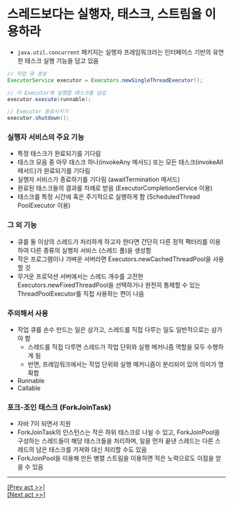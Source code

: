 # 스레드보다는 실행자, 태스크, 스트림을 이용하라
* `java.util.concurrent` 패키지는 실행자 프레임워크라는 인터페이스 기반의 유연한 태스크 실행 기능을 담고 있음
```java
// 작업 큐 생성
ExecutorService executor = Executors.newSingleThreadExecutor();

// 이 Executor에 실행할 태스크를 넘김
executor.execute(runnable);

// Executor 종료시키기
executor.shutdown();
```
### 실행자 서비스의 주요 기능
* 특정 태스크가 완료되기를 기다림
* 태스크 모음 중 아무 태스크 하나(invokeAny 메서드) 또는 모든 태스크(invokeAll 메서드)가 완료되기를 기다림
* 실행자 서비스가 종료하기를 기다림 (awaitTermination 메서드)
* 완료된 태스크들의 결과를 차례로 받음 (ExecutorCompletionService 이용)
* 태스크를 특정 시간에 혹은 주기적으로 실행하게 함 (ScheduledThread PoolExecutor 이용)
### 그 외 기능
* 큐를 둘 이상의 스레드가 처리하게 하고자 한다면 간단히 다른 정적 팩터리를 이용하여 다른 종류의 실행자 서비스 (스레드 풀)을 생성함
* 작은 프로그램이나 가벼운 서버라면 Executors.newCachedThreadPool을 사용할 것
* 무거운 프로덕션 서버에서는 스레드 개수를 고전한 Executors.newFixedThreadPool을 선택하거나 완전히 통제할 수 있는 ThreadPoolExecutor를 직접 사용하는 편이 나음
### 주의해서 사용
* 작업 큐를 손수 만드는 일은 삼가고, 스레드를 직접 다루는 일도 일반적으로는 삼가야 함
  * 스레드를 직접 다루면 스레드가 작업 단위와 실행 메커니즘 역할을 모두 수행하게 됨
  * 반면, 프레임워크에서는 작업 단위와 실행 메커니즘이 분리되어 있어 의미가 명확함
* Runnable
* Callable
### 포크-조인 태스크 (ForkJoinTask)
* 자바 7이 되면서 지원
* ForkJoinTask의 인스턴스는 작은 하위 태스크로 나뉠 수 있고, ForkJoinPool을 구성하는 스레드들이 해당 태스크들을 처리하며, 일을 먼저 끝낸 스레드는 다른 스레드의 남은 태스크를 가져와 대신 처리할 수도 있음
* ForkJoinPool을 이용해 만든 병렬 스트림을 이용하면 적은 노력으로도 이점을 얻을 수 있음
---
[[Prev act >>]](../act2/README.md)  
[[Next act >>]](../act4/README.md)